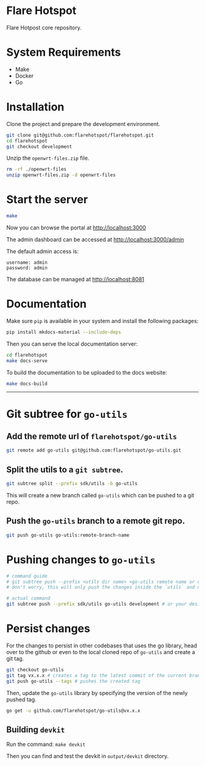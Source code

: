 # Flare Hotspot

Flare Hotpost core repository.

# System Requirements
- Make
- Docker
- Go

# Installation

Clone the project and prepare the development environment.
```sh
git clone git@github.com:flarehotspot/flarehotspot.git
cd flarehotspot
git checkout development
```

Unzip the `openwrt-files.zip` file.

```sh
rm -rf ./openwrt-files
unzip openwrt-files.zip -d openwrt-files
```


# Start the server

```sh
make
```
Now you can browse the portal at [http://localhost:3000](http://localhost:3000)

The admin dashboard can be accessed at [http://localhost:3000/admin](http://localhost:3000/admin)

The default admin access is:
```
username: admin
password: admin
```

The database can be managed at [http://localhost:8081](http://localhost:8081)

# Documentation

Make sure `pip` is available in your system and install the following packages:

```sh
pip install mkdocs-material --include-deps
```

Then you can serve the local documentation server:

```sh
cd flarehotspot
make docs-serve
```

To build the documentation to be uploaded to the docs website:

```sh
make docs-build
```

---

# Git subtree for `go-utils`

## Add the remote url of `flarehotspot/go-utils`

```sh
git remote add go-utils git@github.com:flarehotspot/go-utils.git
```

## Split the utils to a `git subtree`.

```sh
git subtree split --prefix sdk/utils -b go-utils
```

This will create a new branch called `go-utils` which can be pushed to a git repo.

## Push the `go-utils` branch to a remote git repo.
```sh
git push go-utils go-utils:remote-branch-name
```

# Pushing changes to `go-utils`

```sh
# command guide
# git subtree push --prefix <utils dir name> <go-utils remote name or url> <desired local branch to push>
# don't worry, this will only push the changes inside the `utils` and not the entire local branch

# actual command
git subtree push --prefix sdk/utils go-utils development # or your desired local branch e.g. feat/utils-subtree
```

# Persist changes

For the changes to persist in other codebases that uses the go library, head over to the github or even to the local cloned repo of `go-utils` and create a git tag.

```sh
git checkout go-utils
git tag vx.x.x # creates a tag to the latest commit of the current branch
git push go-utils --tags # pushes the created tag
```

Then, update the `go-utils` library by specifying the version of the newly pushed tag.
```sh
go get -u github.com/flarehotspot/go-utils@vx.x.x
```

## Building `devkit`

Run the command: `make devkit`

Then you can find and test the devkit in `output/devkit` directory.
